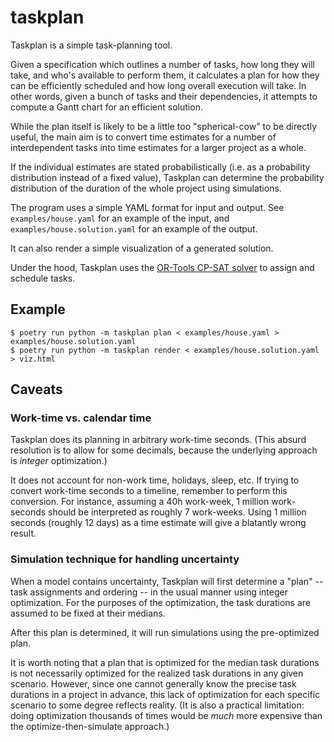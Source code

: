 # taskplan

Taskplan is a simple task-planning tool.

Given a specification which outlines a number of tasks, how long they will
take, and who's available to perform them, it calculates a plan for
how they can be efficiently scheduled and how long overall execution
will take. In other words, given a bunch of tasks and their dependencies,
it attempts to compute a Gantt chart for an efficient solution.

While the plan itself is likely to be a little too "spherical-cow" to be
directly useful, the main aim is to convert time estimates for a number
of interdependent tasks into time estimates for a larger project as a whole.

If the individual estimates are stated probabilistically (i.e. as a
probability distribution instead of a fixed value), Taskplan can determine
the probability distribution of the duration of the whole project using
simulations.

The program uses a simple YAML format for input and output. See
`examples/house.yaml` for an example of the input, and
`examples/house.solution.yaml` for an example of the output.

It can also render a simple visualization of a generated solution.

Under the hood, Taskplan uses the [OR-Tools CP-SAT solver] to assign and
schedule tasks.

[OR-Tools CP-SAT solver]: https://developers.google.com/optimization/cp/cp_solver

## Example

```
$ poetry run python -m taskplan plan < examples/house.yaml > examples/house.solution.yaml
$ poetry run python -m taskplan render < examples/house.solution.yaml > viz.html
```

## Caveats

### Work-time vs. calendar time

Taskplan does its planning in arbitrary work-time seconds. (This absurd
resolution is to allow for some decimals, because the underlying approach is
_integer_ optimization.)

It does not account for non-work time, holidays, sleep, etc. If trying to
convert work-time seconds to a timeline, remember to perform this conversion.
For instance, assuming a 40h work-week, 1 million work-seconds should be
interpreted as roughly 7 work-weeks. Using 1 million seconds (roughly 12 days)
as a time estimate will give a blatantly wrong result.

### Simulation technique for handling uncertainty

When a model contains uncertainty, Taskplan will first determine a "plan" --
task assignments and ordering -- in the usual manner using integer optimization.
For the purposes of the optimization, the task durations are assumed to be
fixed at their medians.

After this plan is determined, it will run simulations using the pre-optimized
plan.

It is worth noting that a plan that is optimized for the median task durations
is not necessarily optimized for the realized task durations in any given
scenario. However, since one cannot generally know the precise task durations
in a project in advance, this lack of optimization for each specific scenario
to some degree reflects reality. (It is also a practical limitation: doing
optimization thousands of times would be _much_ more expensive than the
optimize-then-simulate approach.)
